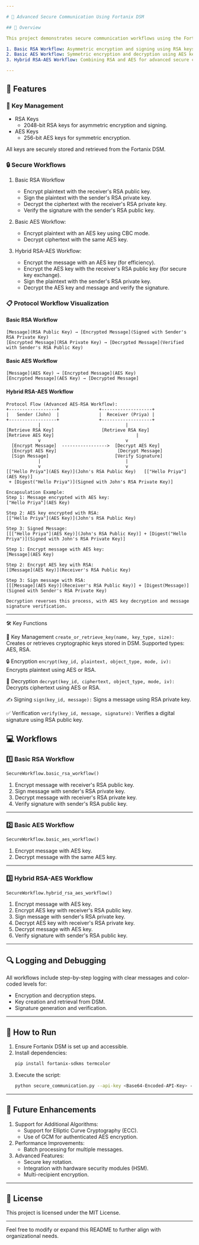 ```yaml
---

# 🔐 Advanced Secure Communication Using Fortanix DSM

## 📜 Overview

This project demonstrates secure communication workflows using the Fortanix Data Security Manager (DSM) for cryptographic operations. It includes three core workflows

1. Basic RSA Workflow: Asymmetric encryption and signing using RSA keys.
2. Basic AES Workflow: Symmetric encryption and decryption using AES keys.
3. Hybrid RSA-AES Workflow: Combining RSA and AES for advanced secure communication.

---
```


## 🧩 Features

### 🔑 Key Management
- RSA Keys
  - 2048-bit RSA keys for asymmetric encryption and signing.
- AES Keys
  - 256-bit AES keys for symmetric encryption.

All keys are securely stored and retrieved from the Fortanix DSM.

### 🔒 Secure Workflows
1. Basic RSA Workflow
   - Encrypt plaintext with the receiver's RSA public key.
   - Sign the plaintext with the sender's RSA private key.
   - Decrypt the ciphertext with the receiver's RSA private key.
   - Verify the signature with the sender's RSA public key.

2. Basic AES Workflow:
   - Encrypt plaintext with an AES key using CBC mode.
   - Decrypt ciphertext with the same AES key.

3. Hybrid RSA-AES Workflow:
   - Encrypt the message with an AES key (for efficiency).
   - Encrypt the AES key with the receiver's RSA public key (for secure key exchange).
   - Sign the plaintext with the sender's RSA private key.
   - Decrypt the AES key and message and verify the signature.

### 📋 Protocol Workflow Visualization

#### Basic RSA Workflow
```
[Message](RSA Public Key) → [Encrypted Message](Signed with Sender's RSA Private Key)
[Encrypted Message](RSA Private Key) → [Decrypted Message](Verified with Sender's RSA Public Key)
```

#### Basic AES Workflow
```
[Message](AES Key) → [Encrypted Message](AES Key)
[Encrypted Message](AES Key) → [Decrypted Message]
```

#### Hybrid RSA-AES Workflow
```
Protocol Flow (Advanced AES-RSA Workflow):
+------------------+               +-------------------+
|   Sender (John)  |               |  Receiver (Priya) |
+------------------+               +-------------------+
            |                                |
[Retrieve RSA Key]                  [Retrieve RSA Key]
[Retrieve AES Key]                               |
            v                                v
  [Encrypt Message]  ----------------->  [Decrypt AES Key]
  [Encrypt AES Key]                       [Decrypt Message]
  [Sign Message]                         [Verify Signature]
            |                                |
            v                                v
[["Hello Priya"](AES Key)](John's RSA Public Key)   [["Hello Priya"](AES Key)]
 + [Digest("Hello Priya")](Signed with John's RSA Private Key)]

Encapsulation Example:
Step 1: Message encrypted with AES key:
["Hello Priya"](AES Key)

Step 2: AES key encrypted with RSA:
[["Hello Priya"](AES Key)](John's RSA Public Key)

Step 3: Signed Message:
[[["Hello Priya"](AES Key)](John's RSA Public Key)] + [Digest("Hello Priya")](Signed with John's RSA Private Key)]
```

```
Step 1: Encrypt message with AES key:
[Message](AES Key)

Step 2: Encrypt AES key with RSA:
[[Message](AES Key)](Receiver's RSA Public Key)

Step 3: Sign message with RSA:
[[[Message](AES Key)](Receiver's RSA Public Key)] + [Digest(Message)](Signed with Sender's RSA Private Key)

Decryption reverses this process, with AES key decryption and message signature verification.
```

---
🛠 Key Functions

🔑 Key Management
```create_or_retrieve_key(name, key_type, size):```
Creates or retrieves cryptographic keys stored in DSM.
Supported types: AES, RSA.

🔒 Encryption
```encrypt(key_id, plaintext, object_type, mode, iv):```
Encrypts plaintext using AES or RSA.

🔑 Decryption
```decrypt(key_id, ciphertext, object_type, mode, iv):```
Decrypts ciphertext using AES or RSA.

✍️ Signing
```sign(key_id, message):```
Signs a message using RSA private key.

✅ Verification
```verify(key_id, message, signature):```
Verifies a digital signature using RSA public key.


## 💻 Workflows

### 1️⃣ Basic RSA Workflow
```python
SecureWorkflow.basic_rsa_workflow()
```
1. Encrypt message with receiver's RSA public key.
2. Sign message with sender's RSA private key.
3. Decrypt message with receiver's RSA private key.
4. Verify signature with sender's RSA public key.

---

### 2️⃣ Basic AES Workflow
```python
SecureWorkflow.basic_aes_workflow()
```
1. Encrypt message with AES key.
2. Decrypt message with the same AES key.

---

### 3️⃣ Hybrid RSA-AES Workflow
```python
SecureWorkflow.hybrid_rsa_aes_workflow()
```
1. Encrypt message with AES key.
2. Encrypt AES key with receiver's RSA public key.
3. Sign message with sender's RSA private key.
4. Decrypt AES key with receiver's RSA private key.
5. Decrypt message with AES key.
6. Verify signature with sender's RSA public key.

---

## 🔍 Logging and Debugging
All workflows include step-by-step logging with clear messages and color-coded levels for:
- Encryption and decryption steps.
- Key creation and retrieval from DSM.
- Signature generation and verification.

---

## 🚀 How to Run
1. Ensure Fortanix DSM is set up and accessible.
2. Install dependencies:
   ```bash
   pip install fortanix-sdkms termcolor
   ```
3. Execute the script:
   ```bash
   python secure_communication.py --api-key <Base64-Encoded-API-Key> --api-endpoint <DSM-Endpoint> --debug
   ```

---

## 🌟 Future Enhancements
1. Support for Additional Algorithms:
   - Support for Elliptic Curve Cryptography (ECC).
   - Use of GCM for authenticated AES encryption.
2. Performance Improvements:
   - Batch processing for multiple messages.
3. Advanced Features:
   - Secure key rotation.
   - Integration with hardware security modules (HSM).
   - Multi-recipient encryption.

---

## 📜 License
This project is licensed under the MIT License.

--- 

Feel free to modify or expand this README to further align with organizational needs.

